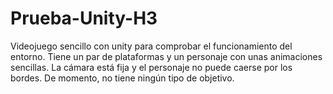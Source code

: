 # Prueba-Unity-H3
Videojuego sencillo con unity para comprobar el funcionamiento del entorno. Tiene un par de plataformas y un personaje con unas animaciones sencillas.
La cámara está fija y el personaje no puede caerse por los bordes. De momento, no tiene ningún tipo de objetivo.
